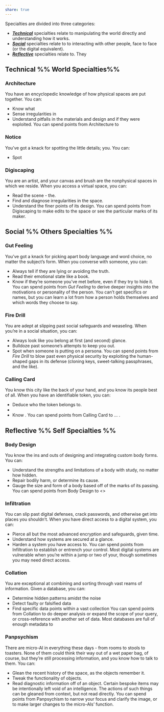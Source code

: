```yaml
---
share: true
---
```

Specialties are divided into three categories:
* [***Technical***](Lists/Specialties#Technical) specialties relate to manipulating the world directly and understanding how it works.
* [***Social***](Lists/Specialties#Social) specialties relate to to interacting with other people, face to face (or the digital equivalent).
* [***Reflective***](Lists/Specialties#Reflective) specialties relate to. They 

## Technical %% World Specialties%%

### Architecture
You have an encyclopedic knowledge of how physical spaces are put together. You can:
-    Know what
-    Sense irregularities in 
-   Understand pitfalls in the materials and design and if they were exploited.
You can spend points from Architecture to 

### Notice
You’ve got a knack for spotting the little details; you. You can:
* Spot

### Digiscaping
You are an artist, and your canvas and brush are the nonphysical spaces in which we reside. When you access a virtual space, you can:
-   Read the scene - the.
-   Find and diagnose irregularities in the space.
-   Understand the finer points of its design.
You can spend points from Digiscaping to make edits to the space or see the particular marks of its maker.

## Social %% Others Specialties %%
### Gut Feeling
You’ve got a knack for picking apart body language and word choice, no matter the subject’s form. When you converse with someone, you can:
-   Always tell if they are lying or avoiding the truth.
-   Read their emotional state like a book.
-   Know if they’re someone you’ve met before, even if they try to hide it.
You can spend points from *Gut Feeling* to derive deeper insights into the motivations or personality of the person. You can’t get specifics or names, but you can learn a lot from how a person holds themselves and which words they choose to say.

### Fire Drill
You are adept at slipping past social safeguards and weaseling. When you’re in a social situation, you can:
-   Always look like you belong at first (and second) glance.
-   Bulldoze past someone’s attempts to keep you out.
-   Spot when someone is putting on a persona.
You can spend points from *Fire Drill* to blow past even physical security by exploiting the human-shaped gaps in its defense (cloning keys, sweet-talking passphrases, and the like).

### Calling Card
You know this city like the back of your hand, and you know its people best of all. When you have an identifiable token, you can:
-   Deduce who the token belongs to.  
-     
-   Know .
You can spend points from Calling Card to … .



## Reflective %% Self Specialties %%
### Body Design
You know the ins and outs of designing and integrating custom body forms. You can:
-   Understand the strengths and limitations of a body with study, no matter how hidden.
-   Repair bodily harm, or determine its cause.
-   Gauge the size and form of a body based off of the marks of its passing.
You can spend points from Body Design to <>

### Infiltration
You can slip past digital defenses, crack passwords, and otherwise get into places you shouldn’t. When you have direct access to a digital system, you can:
-   Pierce all but the most advanced encryption and safeguards, given time.
-   Understand how systems are secured at a glance.
-   Harden a system you have access to.
You can spend points from Infiltration to establish or entrench your control. Most digital systems are vulnerable when you’re within a jump or two of your, though sometimes you may need direct access.

### Collation
You are exceptional at combining and sorting through vast reams of information. Given a database, you can:
-   Determine hidden patterns amidst the noise
-   Detect faulty or falsified data
-   Find specific data points within a vast collection
You can spend points from Collation to do deeper analysis or expand the scope of your query, or cross-reference with another set of data. Most databases are full of enough metadata to 

### Panpsychism
There are micro-AI in everything these days - from rooms to stools to toasters. None of them could think their way out of a wet paper bag, of course, but they’re still processing information, and you know how to talk to them. You can:
-   Glean the recent history of the space, as the objects remember it.
-   Tweak the functionality of objects.
-   Read diagnostic information off of an object.
Certain bespoke items may be intentionally left void of an intelligence. The actions of such things can be gleaned from context, but not read directly. You can spend points from Panpsychism to narrow your focus and clarify the image, or to make larger changes to the micro-AIs’ function.